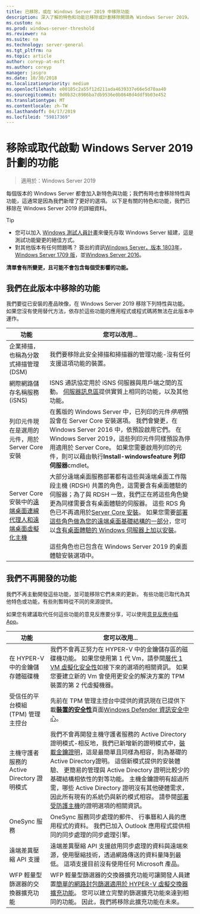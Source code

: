 ```yaml
---
title: 已移除，或在 Windows Server 2019 中移除功能
description: 深入了解的特色和功能已移除或計劃移除開頭為 Windows Server 2019。
ms.custom: na
ms.prod: windows-server-threshold
ms.reviewer: na
ms.suite: na
ms.technology: server-general
ms.tgt_pltfrm: na
ms.topic: article
author: coreyp-at-msft
ms.author: coreyp
manager: jasgro
ms.date: 10/30/2018
ms.localizationpriority: medium
ms.openlocfilehash: e00185c2a55f12d211ada4639337e66e5d70aa40
ms.sourcegitcommit: 0d0b32c8986ba7db9536e0b8648d4ddf9b03e452
ms.translationtype: MT
ms.contentlocale: zh-TW
ms.lasthandoff: 04/17/2019
ms.locfileid: "59817369"
---
```

# <a name="features-removed-or-planned-for-replacement-starting-windows-server-2019"></a>移除或取代啟動 Windows Server 2019 計劃的功能

>適用於：Windows Server 2019

每個版本的 Windows Server 都會加入新特色與功能；我們有時也會移除特性與功能，這通常是因為我們新增了更好的選項。 以下是有關的特色和功能，我們已移除在 Windows Server 2019 的詳細資料。   

> [!TIP]
> - 您可以加入 [Windows 測試人員計畫](https://insider.windows.com)來優先存取 Windows Server 組建，這是測試功能變更的絕佳方式。
> - 對其他版本有任何問題嗎？ 簽出的資訊[Windows Server，版本 1803年](../get-started/windows-server-1803-removed-features.md)， [Windows Server 1709 版](../get-started/removed-features-1709.md)，並[Windows Server 2016](../get-started/deprecated-features.md)。

**清單會有所變更，且可能不會包含每個受影響的功能。** 

## <a name="features-we-removed-in-this-release"></a>我們在此版本中移除的功能

我們要從已安裝的產品映像，在 Windows Server 2019 移除下列特性與功能。 如果您沒有使用替代方法，依存於這些功能的應用程式或程式碼將無法在此版本中運作。   

|功能    |您可以改用...|
|-----------|--------------------
|企業掃描，也稱為分散式掃描管理 (DSM)|我們要移除此安全掃描和掃描器的管理功能-沒有任何支援這項功能的裝置。|
|網際網路儲存名稱服務 (iSNS)|ISNS 通訊協定用於 iSNS 伺服器與用戶端之間的互動。 [伺服器訊息區](https://docs.microsoft.com/previous-versions/windows/it-pro/windows-server-2012-R2-and-2012/hh831795\(v=ws.11\))提供實質上相同的功能，以及其他功能。|
|列印元件現在是選用的元件，用於 Server Core 安裝|在舊版的 Windows Server 中，已列印的元件*停用*預設會在 Server Core 安裝選項。 我們會變更，在 Windows Server 2016 中，依預設啟用它們。 在 Windows Server 2019，這些列印元件同樣預設為停用適用於 Server Core。 如果您需要啟用列印的元件，則可以藉由執行**Install-windowsfeature 列印伺服器**cmdlet。|
|Server Core 安裝中的[遠端桌面連線代理人和遠端桌面虛擬化主機](../remote/remote-desktop-services/desktop-hosting-service.md)|大部分遠端桌面服務部署都有這些與遠端桌面工作階段主機 (RDSH) 共置的角色，這需要含有桌面體驗的伺服器；為了與 RDSH 一致，我們正在將這些角色變更為同樣需要含有桌面體驗的伺服器。 這些 RDS 角色已不再適用於[Server Core 安裝](../administration/server-core/what-is-server-core.md)。 如果您需要[部署這些角色做為您的遠端桌面基礎結構的一部分](../remote/remote-desktop-services/rds-deploy-infrastructure.md)，您可以[含有桌面體驗的 Windows 伺服器上加以安裝](../get-started/getting-started-with-server-with-desktop-experience.md)。 <br/><br/>這些角色也已包含在 Windows Server 2019 的桌面體驗安裝選項中。 |



## <a name="features-were-no-longer-developing"></a>我們不再開發的功能

我們不再主動開發這些功能，並可能移除它們未來的更新。 有些功能已取代為其他特色或功能，有些則暫時從不同的來源提供。 

如果您有建議取代任何這些功能的意見反應要分享，可以使用[意見反應中樞 App](https://support.microsoft.com/help/4021566/windows-10-send-feedback-to-microsoft-with-feedback-hub-app)。 

|功能    |您可以改用...|
|-----------|---------------------|
|在 HYPER-V 中的金鑰儲存體磁碟機|我們不會再正努力在 HYPER-V 中的金鑰儲存區的磁碟機功能。 如果您使用第 1 代 Vm，請參閱[層代 1 VM 虛擬化安全性](https://docs.microsoft.com/windows-server/virtualization/hyper-v/learn-more/generation-1-virtual-machine-security-settings-for-hyper-v)如接下來的選項的相關資訊。 如果您要建立新的 Vm 會使用更安全的解決方案的 TPM 裝置的第 2 代虛擬機器。 |
|受信任的平台模組 (TPM) 管理主控台|先前在 TPM 管理主控台中提供的資訊現在已提供下載[**裝置的安全性**](https://docs.microsoft.com/windows/security/threat-protection/windows-defender-security-center/wdsc-device-security)頁面[Windows Defender 資訊安全中心](https://docs.microsoft.com/windows/security/threat-protection/windows-defender-security-center/windows-defender-security-center)。|
|主機守護者服務的 Active Directory 證明模式|我們不會再開發主機守護者服務的 Active Directory 證明模式-相反地，我們已新增新的證明模式中，[裝載金鑰證明](../security/guarded-fabric-shielded-vm/guarded-fabric-create-host-key.md)，這是最簡單且同樣為相容，則為基礎的 Active Directory證明。  這個新模式提供的安裝體驗、 更簡易的管理與 Active Directory 證明比較少的基礎結構相依性的對等功能。 主機金鑰證明有超過所需，哪些 Active Directory 證明沒有其他硬體需求，因此所有現有的系統仍與新的模式相容。 請參閱[部署受防護主機](../security/guarded-fabric-shielded-vm/guarded-fabric-configure-hgs-with-authorized-hyper-v-hosts.md)的證明選項的相關資訊。|
|OneSync 服務|OneSync 服務同步處理的郵件、 行事曆和人員的應用程式的資料。 我們已加入 Outlook 應用程式提供相同的同步處理的同步處理引擎。|
|遠端差異壓縮 API 支援|遠端差異壓縮 API 支援啟用同步處理的資料與遠端來源，使用壓縮技術，透過網路傳送的資料量降到最低。 這項支援目前沒有使用任何 Microsoft 產品。|
|WFP 輕量型篩選器的交換器擴充功能|WFP 輕量型篩選器的交換器擴充功能可讓開發人員建置[簡單的網路封包篩選適用於 HYPER-V 虛擬交換器擴充功能](https://docs.microsoft.com/en-us/windows-hardware/drivers/network/using-virtual-switch-filtering)。 您可以建立完整的篩選擴充功能來達到相同的功能。 因此，我們將移除此擴充功能在未來。|

